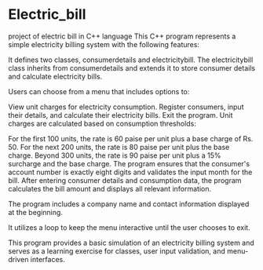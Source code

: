# Electric_bill
project of  electric bill in C++ language
This C++ program represents a simple electricity billing system with the following features:

It defines two classes, consumerdetails and electricitybill. The electricitybill class inherits from consumerdetails and extends it to store consumer details and calculate electricity bills.

Users can choose from a menu that includes options to:

View unit charges for electricity consumption.
Register consumers, input their details, and calculate their electricity bills.
Exit the program.
Unit charges are calculated based on consumption thresholds:

For the first 100 units, the rate is 60 paise per unit plus a base charge of Rs. 50.
For the next 200 units, the rate is 80 paise per unit plus the base charge.
Beyond 300 units, the rate is 90 paise per unit plus a 15% surcharge and the base charge.
The program ensures that the consumer's account number is exactly eight digits and validates the input month for the bill.
After entering consumer details and consumption data, the program calculates the bill amount and displays all relevant information.

The program includes a company name and contact information displayed at the beginning.

It utilizes a loop to keep the menu interactive until the user chooses to exit.

This program provides a basic simulation of an electricity billing system and serves as a learning exercise for classes, user input validation, and menu-driven interfaces.
